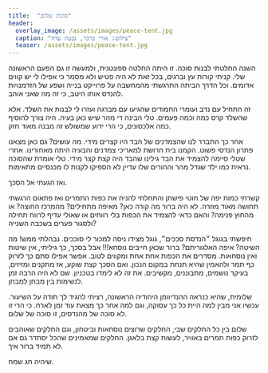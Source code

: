```yaml
---
title:  "סוכת שלום"
header:
  overlay_image: /assets/images/peace-tent.jpg
  caption: "צילום: אורי ברכר, גבעת עדה"
  teaser: /assets/images/peace-tent.jpg
---
```

השנה החלטתי לבנות סוכה. זו היתה החלטה ספונטנית, <!--more-->ולמעשה זו גם הפעם הראשונה שלי.
קניתי קורות עץ וברגים, בכל זאת לא היה פטיש ולא מסמר כי אפילו לי יש קווים אדומים.
וכל הדרך הביתה התרגשתי מהמחשבה על פרוייקט בנייה ושפע של הזדמנויות
להנדס אותו היטב, כי זה מה שאני אוהב.

זה התחיל עם נדב ועומרי החמודים שהגיעו עם מברגה ועזרו לי לבנות את השלד.
אלא שהשלד קרס כמה וכמה פעמים. טלי הבינה די מהר שיש כאן בעיה.
היה צורך להוסיף כמה אלכסונים, כי הרי ידוע שמשולש זה מבנה מאוד חזק.

אחר כך התברר לנו שהצמדנים של הבד היו קצרים מידי. מה עושים?
גם כאן מצאנו פתרון הנדסי פשוט. הקמנו בית חרושת למאריכי צמדנים והבעיה היתה מאחורינו.
אחרי שטלי סיימה להצמיד את הבד גילינו שהבד היה קצת קצר מידי.
טלי אומרת שהסוכה נראית כמו ילד שגדל מהר וההורים שלו עדיין לא הספיקו לקנות לו מכנסיים מתאימות.

ואז הגעתי אל הסכך.

קשרתי כמות יפה של חוטי פישתן והתחלתי להניח את כפות התמרים ואז פתאום הרגשתי תחושה מאוד מוזרה.
לא היה ברור מה קורה כאן? מאיפה מתחילים? מהמרכז החוצה? או מהחוץ פנימה?
והאם כדאי להצמיד את הכפות בלי רווחים או שאולי עדיף לרווח תחילה ולסגור פערים בשכבה השנייה?

חיפשתי בגוגל ״הנדסת סככים״, גוגל מצידו ניסה למכור לי סוככים. נבהלתי ממש! מה השיטה? איפה האלגוריתם?
ברור שכאן חייבים נוסחא!!! אבל בסכך, כך גיליתי, אין שיטות ואין נוסחאות.
מסדרים את הכפות אחת אחת ומקווים לטוב. אפשר אפילו סתם כך לזרוק כף תמר ולהאמין שהיא תנחת במקום הנכון.
ואם הסכך קצת שוקע, אז מתקנים ומזיזים, בעיקר נושמים, מתבוננים, מקשיבים.
את זה לא לימדו בטכניון. שם לא היה הרבה זמן לנשימות בין מבחן למבחן.

שלומית, שהיא כנראה ההנדיוומן היהודיה הראשונה, רציתי להגיד לך תודה על השיעור.
עכשיו אני מבין למה היית כל כך עסוקה, וגם למה אחר כך מצאת עוד זמן לארח.
כי הרי זו לא סוכה של מהנדסים, זו סוכה של שלום.

שלום בין כל החלקים שבי, החלקים שרוצים נוסחאות וביטחון,
וגם החלקים שאוהבים לזרוק כפות תמרים באוויר, לעשות קצת בלאגן.
החלקים שמאמינים שהכל יסתדר גם אם לא תמיד ברור איך.

שיהיה חג שמח.
